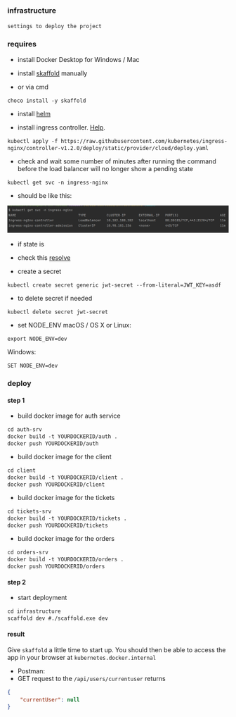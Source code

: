 ### infrastructure
`settings to deploy the project`

### requires

- install Docker Desktop for Windows / Mac

- install [skaffold](https://skaffold.dev/docs/install/) manually
- or via cmd
```shell
choco install -y skaffold
```

- install [helm](https://helm.sh/docs/intro/install/)

- install ingress controller. [Help](https://kubernetes.github.io/ingress-nginx/deploy/#quick-start).
```shell
kubectl apply -f https://raw.githubusercontent.com/kubernetes/ingress-nginx/controller-v1.2.0/deploy/static/provider/cloud/deploy.yaml
```

- check and  wait some number of minutes after running the command before the load balancer will no longer show a pending state
```shell
kubectl get svc -n ingress-nginx
```
- should be like this:

![img.png](img.png)

- if state is <pending>
- check this [resolve](https://globallogic.udemy.com/course/microservices-with-node-js-and-react/learn/lecture/19493770#questions/16986940)

- create a secret
```shell
kubectl create secret generic jwt-secret --from-literal=JWT_KEY=asdf
```
- to delete secret if needed
```shell
kubectl delete secret jwt-secret
```

- set NODE_ENV
macOS / OS X or Linux:
```shell
export NODE_ENV=dev
```
Windows:
```shell
SET NODE_ENV=dev
```
### deploy

#### step 1
- build docker image for auth service
```shell
cd auth-srv
docker build -t YOURDOCKERID/auth .
docker push YOURDOCKERID/auth
```
- build docker image for the client
```shell
cd client
docker build -t YOURDOCKERID/client .
docker push YOURDOCKERID/client
```

- build docker image for the tickets
```shell
cd tickets-srv
docker build -t YOURDOCKERID/tickets .
docker push YOURDOCKERID/tickets
```

- build docker image for the orders
```shell
cd orders-srv
docker build -t YOURDOCKERID/orders .
docker push YOURDOCKERID/orders
```

#### step 2
- start deployment
```shell
cd infrastructure
scaffold dev #./scaffold.exe dev
```

#### result
Give `skaffold` a little time to start up. 
You should then be able to access the app in your browser at `kubernetes.docker.internal`

- Postman:
- GET request to the `/api/users/currentuser` returns
```json
{
    "currentUser": null
}
```
